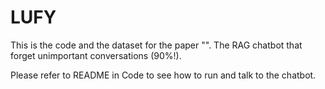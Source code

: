 # LUFY

This is the code and the dataset for the paper "".
The RAG chatbot that forget unimportant conversations (90%!).


Please refer to README in Code to see how to run and talk to the chatbot.
